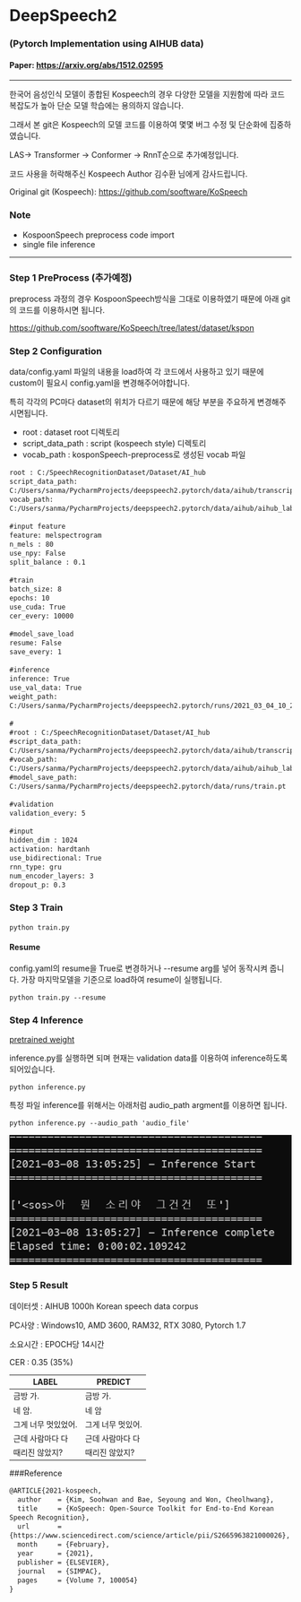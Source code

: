 # DeepSpeech2 
### (Pytorch Implementation using AIHUB data)
#### Paper: https://arxiv.org/abs/1512.02595

----
한국어 음성인식 모델이 종합된 Kospeech의 경우 다양한 모델을 지원함에 따라 코드 복잡도가 높아 단순 모델 학습에는 용의하지 않습니다.

그래서 본 git은 Kospeech의 모델 코드를 이용하여 몇몇 버그 수정 및 단순화에 집중하였습니다.

LAS-> Transformer -> Conformer -> RnnT순으로 추가예정입니다.

코드 사용을 허락해주신 Kospeech Author 김수환 님에게 감사드립니다.

Original git (Kospeech): https://github.com/sooftware/KoSpeech

### Note
 - KospoonSpeech preprocess code import
 - single file inference

--- 
### Step 1 PreProcess (추가예정)
preprocess 과정의 경우 KospoonSpeech방식을 그대로 이용하였기 때문에 아래 git의 코드를 이용하시면 됩니다.

https://github.com/sooftware/KoSpeech/tree/latest/dataset/kspon

### Step 2 Configuration
data/config.yaml 파일의 내용을 load하여 각 코드에서 사용하고 있기 때문에 custom이 필요시 config.yaml을 변경해주어야합니다.

특히 각각의 PC마다 dataset의 위치가 다르기 때문에 해당 부분을 주요하게 변경해주시면됩니다.

- root : dataset root 디렉토리
- script_data_path : script (kospeech style) 디렉토리
- vocab_path : kosponSpeech-preprocess로 생성된 vocab 파일

``` 
root : C:/SpeechRecognitionDataset/Dataset/AI_hub
script_data_path: C:/Users/sanma/PycharmProjects/deepspeech2.pytorch/data/aihub/transcripts.txt
vocab_path: C:/Users/sanma/PycharmProjects/deepspeech2.pytorch/data/aihub/aihub_labels.csv

#input feature
feature: melspectrogram
n_mels : 80
use_npy: False
split_balance : 0.1

#train
batch_size: 8
epochs: 10
use_cuda: True
cer_every: 10000

#model_save_load
resume: False
save_every: 1

#inference
inference: True
use_val_data: True
weight_path: C:/Users/sanma/PycharmProjects/deepspeech2.pytorch/runs/2021_03_04_10_26_57/pretrained.pt

#
#root : C:/SpeechRecognitionDataset/Dataset/AI_hub
#script_data_path: C:/Users/sanma/PycharmProjects/deepspeech2.pytorch/data/aihub/transcripts.txt
#vocab_path: C:/Users/sanma/PycharmProjects/deepspeech2.pytorch/data/aihub/aihub_labels.csv
#model_save_path: C:/Users/sanma/PycharmProjects/deepspeech2.pytorch/data/runs/train.pt

#validation
validation_every: 5

#input
hidden_dim : 1024
activation: hardtanh
use_bidirectional: True
rnn_type: gru
num_encoder_layers: 3
dropout_p: 0.3
```

### Step 3 Train

```
python train.py
```

#### Resume
config.yaml의 resume을 True로 변경하거나 --resume arg를 넣어 동작시켜 줍니다.
가장 마지막모델을 기준으로 load하여 resume이 실행됩니다.

```
python train.py --resume
```

### Step 4 Inference
[pretrained weight](https://drive.google.com/drive/folders/1coWx1pOBFwPnWYShE_h896qH0p_2Z760?usp=sharing)

inference.py를 실행하면 되며 현재는 validation data를 이용하여 inference하도록 되어있습니다.

```
python inference.py
```
특정 파일 inference를 위해서는 아래처럼 audio_path argment를 이용하면 됩니다.
```
python inference.py --audio_path 'audio_file'
```

![img.png](img.png)

### Step 5 Result
데이터셋 : AIHUB 1000h Korean speech data corpus

PC사양 : Windows10, AMD 3600, RAM32, RTX 3080, Pytorch 1.7

소요시간 : EPOCH당 14시간

CER : 0.35 (35%)

| LABEL       | PREDICT     |
|-------------|------------------|
| 금방 가.       | <sos>금방  가.      |
| 네 암.        | <sos>네  암        |
| 그게 너무 멋있었어. | <sos>그게  너무 멋있어. |
| 근데 사람마다 다   | <sos>근데   사람마다 다 |
| 때리진 않았지?    | <sos>때리진  않았지?   |


###Reference

    @ARTICLE{2021-kospeech,
      author    = {Kim, Soohwan and Bae, Seyoung and Won, Cheolhwang},
      title     = {KoSpeech: Open-Source Toolkit for End-to-End Korean Speech Recognition},
      url       = {https://www.sciencedirect.com/science/article/pii/S2665963821000026},
      month     = {February},
      year      = {2021},
      publisher = {ELSEVIER},
      journal   = {SIMPAC},
      pages     = {Volume 7, 100054}
    }